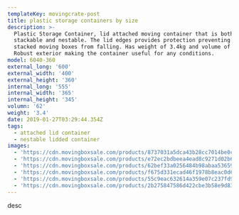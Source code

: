 ```yaml
---
templateKey: movingcrate-post
title: plastic storage containers by size
description: >-
  Plastic Storage Container, lid attached moving container that is both
  stackable and nestable. The lid edges provides protection preventing the
  stacked moving boxes from falling. Has weight of 3.4kg and volume of 62L.
  Robust exterior making the container useful for any conditions.
model: 6040-360
external_long: '600'
external_width: '400'
external_height: '360'
internal_long: '555'
internal_width: '365'
internal_height: '345'
volumn: '62'
weight: '3.4'
date: 2019-01-27T03:29:44.354Z
tags:
  - attached lid container
  - nestable lidded container
images:
  - 'https://cdn.movingboxsale.com/products/8737031a5dca43b28cc7014be0c66a2f.jpg'
  - 'https://cdn.movingboxsale.com/products/e72ec2bdbeea4ead8c9271d02b695eaa.jpg'
  - 'https://cdn.movingboxsale.com/products/62bef33a0256484b98abaa536592b1d3.jpg'
  - 'https://cdn.movingboxsale.com/products/f675d331ecad46f1978b8eac0d6a301a.jpg'
  - 'https://cdn.movingboxsale.com/products/55c9eac632614a359e07c237fd94a311.jpg'
  - 'https://cdn.movingboxsale.com/products/2b275847586d422cbe3b58e9d8322084.jpg'
---
```

desc
